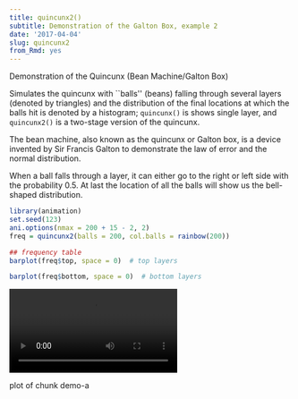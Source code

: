 ```yaml
---
title: quincunx2()
subtitle: Demonstration of the Galton Box, example 2
date: '2017-04-04'
slug: quincunx2
from_Rmd: yes
---
```


Demonstration of the Quincunx (Bean Machine/Galton Box)

Simulates the quincunx with ``balls'' (beans) falling through several layers
(denoted by triangles) and the distribution of the final locations at which
the balls hit is denoted by a histogram; `quincunx()` is shows single
layer, and `quincunx2()` is a two-stage version of the quincunx.

The bean machine, also known as the quincunx or Galton box, is a device
invented by Sir Francis Galton to demonstrate the law of error and the normal
distribution.

When a ball falls through a layer, it can either go to the right or left side
with the probability 0.5. At last the location of all the balls will show us
the bell-shaped distribution.
 

```r
library(animation)
set.seed(123)
ani.options(nmax = 200 + 15 - 2, 2)
freq = quincunx2(balls = 200, col.balls = rainbow(200))
```

```r
## frequency table
barplot(freq$top, space = 0)  # top layers
```

```r
barplot(freq$bottom, space = 0)  # bottom layers
```

<video controls loop autoplay><source src="/figures/animation/example/quincunx2/demo-a.mp4" /><p>plot of chunk demo-a</p></video>
